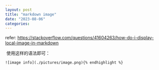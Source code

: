 ```yaml
---
layout: post
title: "markdown image"
date: "2023-08-06"
categories: 
---
```

<p>refer: <a href="https://stackoverflow.com/questions/41604263/how-do-i-display-local-image-in-markdown">https://stackoverflow.com/questions/41604263/how-do-i-display-local-image-in-markdown</a></p>

<p>&nbsp;使用这样的语法即可：</p>

<pre>
<code>![image info](./pictures/image.png){% endhighlight %}

<p>&nbsp;</p>


